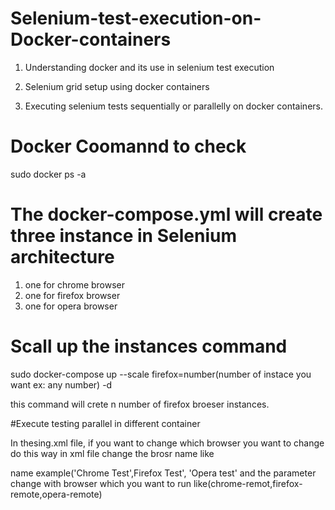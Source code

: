 # Selenium-test-execution-on-Docker-containers

1. Understanding docker and its use in selenium test execution

2. Selenium grid setup using docker containers

3. Executing selenium tests sequentially or parallelly on docker containers.

# Docker Coomannd to check
sudo docker ps -a

# The docker-compose.yml will create three  instance in Selenium architecture
1. one for chrome browser
2. one for firefox browser
3. one for opera browser

# Scall up the instances command

sudo docker-compose up --scale firefox=number(number of instace you want ex: any number) -d




this command will crete n number of firefox broeser instances.

#Execute testing  parallel in different container

In thesing.xml file, if you want to change which browser you want to change do this way
in xml file change the brosr name like

name example('Chrome Test',Firefox Test', 'Opera test'
and the parameter change with browser which you want to run like(chrome-remot,firefox-remote,opera-remote) 


